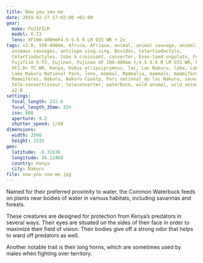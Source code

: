 ```yaml
---
title: Now you see me
date: 2019-02-27 17:02:00 +02:00
gear:
  make: FUJIFILM
  model: X-T3
  lens: XF100-400mmF4.5-5.6 R LM OIS WR + 2x
tags: ×2.0, 100-400mm, Africa, Afrique, animal, animal sauvage, animalière,
  animaux sauvages, antilope sing-sing, Bovidés, Cetartiodactyla,
  Cétartiodactyles, Cobe à croissant, converter, Even-toed ungulate, Fujifilm,
  Fujifilm X-T3, Fujinon, Fujinon XF 100-400mm f/4.5-5.6 R LM OIS WR, Fujinon
  XF2.0× TC WR, Kenya, Kobus ellipsiprymnus, lac, Lac Nakuru, lake, Lake Nakuru,
  Lake Nakuru National Park, lens, mammal, Mammalia, mammals, mammifère,
  Mammifères, Nakuru, Nakuru County, Parc national du lac Nakuru, sauvage,
  télé-convertisseur, teleconverter, waterbuck, wild animal, wild animals, X-T3,
  x2.0
settings:
  focal_length: 222.6
  focal_length_35mm: 334
  iso: 800
  aperture: 9.2
  shutter_speed: 1/60
dimensions:
  width: 3500
  height: 2333
geo:
  latitude: -0.31638
  longitude: 36.11468
  country: Kenya
  city: Nakuru
file: now-you-see-me.jpg
---
```


Named for their preferred proximity to water, the Common Waterbuck feeds on plants near bodies of water in various habitats, including savannas and forests.

These creatures are designed for protection from Kenya’s predators in several ways. Their eyes are situated on the sides of their face in order to maximize their field of vision. Their bodies give off a strong odor that helps to ward off predators as well.

Another notable trait is their long horns, which are sometimes used by males when fighting over territory.
